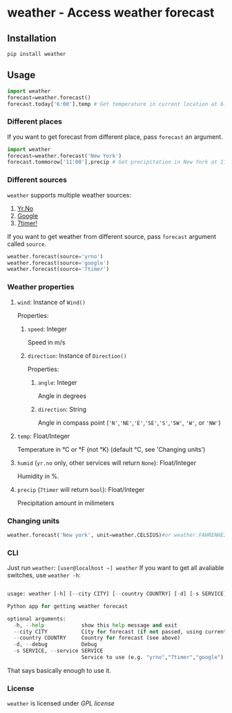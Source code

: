 # weather - Access weather forecast
## Installation
```
pip install weather
```
## Usage
```python
import weather
forecast=weather.forecast()
forecast.today['6:00'].temp # Get temperature in current location at 6.00
```
### Different places
If you want to get forecast from different place, pass `forecast` an argument.
```python
import weather
forecast=weather.forecast('New York')
forecast.tommorow['11:00'].precip # Get precipitation in New York at 11.00
```
### Different sources
`weather` supports multiple weather sources:
1. [Yr.No](https://yr.no)
2. [Google](https://google.com)
3. [7timer!](https://7timer.info)

If you want to get weather from different source, pass `forecast` argument called `source`.
```python
weather.forecast(source='yrno')
weather.forecast(source='google')
weather.forecast(source='7timer')
```
### Weather properties
<ol>
  <li>
    <p><code>wind</code>: Instance of <code>Wind()</code></p>
    Properties:
    <ol>
      <li>
        <p><code>speed</code>: Integer</p>
        Speed in m/s
      </li>
      <li>
        <p><code>direction</code>: Instance of <code>Direction()</code></p>
        Properties:
        <ol>
          <li>
            <p><code>angle</code>: Integer</p>
            Angle in degrees
          </li>
          <li>
            <p><code>direction</code>: String</p>
            Angle in compass point (<code>'N'</code>,<code>'NE'</code>,<code>'E'</code>,<code>'SE'</code>,<code>'S'</code>,<code>'SW'</code>,
            <code>'W'</code>, or <code>'NW'</code>)
          </li>
        </ol>
      </li>
    </ol>
  </li>
  <li>
    <p><code>temp</code>: Float/Integer</p>
      Temperature in °C or °F (not °K) (default °C, see 'Changing units')
  </li>
  <li>
    <p><code>humid</code> (<code>yr.no</code> only, other services will return <code>None</code>): Float/Integer</p>
      Humidity in %.
  </li>
  <li>
    <p><code>precip</code> (<code>7timer</code> will return <code>bool</code>): Float/Integer</p>
      Precipitation amount in milimeters
</ol>

### Changing units
```python
weather.forecast('New york', unit=weather.CELSIUS)#or weather.FAHRENHEIT
```
### CLI
Just run `weather`:
    ```[user@localhost ~] weather```
If you want to get all avaliable switches, use `weather -h`:

```python

usage: weather [-h] [--city CITY] [--country COUNTRY] [-d] [-s SERVICE]

Python app for getting weather forecast

optional arguments:
  -h, --help            show this help message and exit
  --city CITY           City for forecast (if not passed, using current location)
  --country COUNTRY     Country for forecast (see above)
  -d, --debug           Debug
  -s SERVICE, --service SERVICE
                        Service to use (e.g. "yrno","7timer","google"). Implied with "average"(try to optimise the service)

``` 
That says basically enough to use it.

### License

`weather` is licensed under *GPL license*
